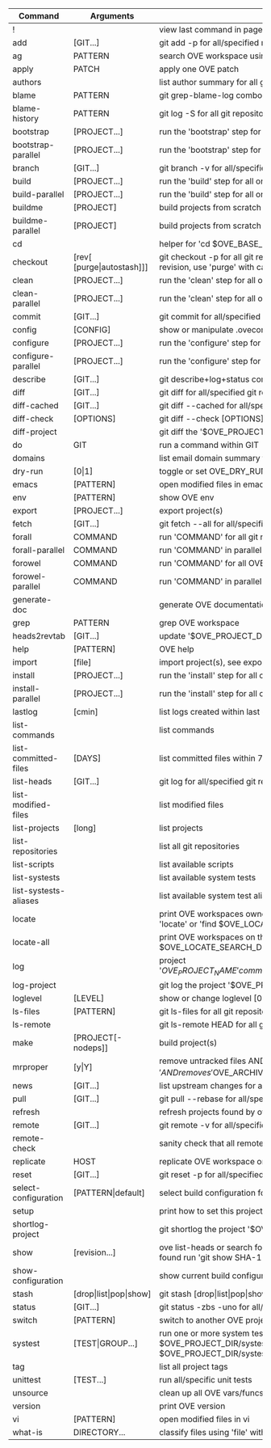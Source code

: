 | Command                 | Arguments                   | Description                                                                                                       |
|-|-|-|
| !                       |                             | view last command in pager (=$OVE_PAGER)                                                                          |
| add                     | [GIT...]                    | git add -p for all/specified repositories                                                                         |
| ag                      | PATTERN                     | search OVE workspace using The Silver Searcher                                                                    |
| apply                   | PATCH                       | apply one OVE patch                                                                                               |
| authors                 |                             | list author summary for all git repositories                                                                      |
| blame                   | PATTERN                     | git grep-blame-log combo                                                                                          |
| blame-history           | PATTERN                     | git log -S for all git repositories                                                                               |
| bootstrap               | [PROJECT...]                | run the 'bootstrap' step for all or individual projects                                                           |
| bootstrap-parallel      | [PROJECT...]                | run the 'bootstrap' step for all or individual projects (in parallel)                                             |
| branch                  | [GIT...]                    | git branch -v for all/specified git repositories                                                                  |
| build                   | [PROJECT...]                | run the 'build' step for all or individual projects                                                               |
| build-parallel          | [PROJECT...]                | run the 'build' step for all or individual projects (in parallel)                                                 |
| buildme                 | [PROJECT]                   | build projects from scratch (=bootstrap, configure, build, install)                                               |
| buildme-parallel        | [PROJECT]                   | build projects from scratch (=bootstrap, configure, build, install)                                               |
| cd                      |                             | helper for 'cd $OVE_BASE_DIR'                                                                                     |
| checkout                | [rev[ [purge\|autostash]]]   | git checkout -p for all git repositories OR checkout a new project revision, use 'purge' with care                |
| clean                   | [PROJECT...]                | run the 'clean' step for all or individual projects                                                               |
| clean-parallel          | [PROJECT...]                | run the 'clean' step for all or individual projects (in parallel)                                                 |
| commit                  | [GIT...]                    | git commit for all/specified git repositories                                                                     |
| config                  | [CONFIG]                    | show or manipulate .oveconfig                                                                                     |
| configure               | [PROJECT...]                | run the 'configure' step for all or individual projects                                                           |
| configure-parallel      | [PROJECT...]                | run the 'configure' step for all or individual projects (in parallel)                                             |
| describe                | [GIT...]                    | git describe+log+status combo for all/specified git repositories                                                  |
| diff                    | [GIT...]                    | git diff for all/specified git repositories                                                                       |
| diff-cached             | [GIT...]                    | git diff --cached for all/specified repositories                                                                  |
| diff-check              | [OPTIONS]                   | git diff --check [OPTIONS]                                                                                        |
| diff-project            | <rev> <rev>                 | git diff the '$OVE_PROJECT_NAME' project                                                                          |
| do                      | GIT                         | run a command within GIT                                                                                          |
| domains                 |                             | list email domain summary for all git repositories                                                                |
| dry-run                 | [0\|1]                       | toggle or set OVE_DRY_RUN                                                                                         |
| emacs                   | [PATTERN]                   | open modified files in emacs                                                                                      |
| env                     | [PATTERN]                   | show OVE env                                                                                                      |
| export                  | [PROJECT...]                | export project(s)                                                                                                 |
| fetch                   | [GIT...]                    | git fetch --all for all/specified repositories, ends with ove status                                              |
| forall                  | COMMAND                     | run 'COMMAND' for all git repositories                                                                            |
| forall-parallel         | COMMAND                     | run 'COMMAND' in parallel for all git repositories                                                                |
| forowel                 | COMMAND                     | run 'COMMAND' for all OVE workspaces on this host                                                                 |
| forowel-parallel        | COMMAND                     | run 'COMMAND' in parallel for all OVE workspaces on this host                                                     |
| generate-doc            |                             | generate OVE documentation (e.g. $OVE_DIR/ove-cmd-list.md)                                                        |
| grep                    | PATTERN                     | grep OVE workspace                                                                                                |
| heads2revtab            | [GIT...]                    | update '$OVE_PROJECT_DIR/revtab' with current SHA-1                                                               |
| help                    | [PATTERN]                   | OVE help                                                                                                          |
| import                  | [file]                      | import project(s), see export                                                                                     |
| install                 | [PROJECT...]                | run the 'install' step for all or individual projects                                                             |
| install-parallel        | [PROJECT...]                | run the 'install' step for all or individual projects (in parallel)                                               |
| lastlog                 | [cmin]                      | list logs created within last 60 min or cmin min                                                                  |
| list-commands           |                             | list commands                                                                                                     |
| list-committed-files    | [DAYS]                      | list committed files within 7 or DAYS day(s) {                                                                    |
| list-heads              | [GIT...]                    | git log for all/specified git repositories                                                                        |
| list-modified-files     |                             | list modified files                                                                                               |
| list-projects           | [long]                      | list projects                                                                                                     |
| list-repositories       |                             | list all git repositories                                                                                         |
| list-scripts            |                             | list available scripts                                                                                            |
| list-systests           |                             | list available system tests                                                                                       |
| list-systests-aliases   |                             | list available system test aliases                                                                                |
| locate                  |                             | print OVE workspaces owned by '$USER' on this host using either 'locate' or 'find $OVE_LOCATE_SEARCH_DIR'         |
| locate-all              |                             | print OVE workspaces on this host using either 'locate' or 'find $OVE_LOCATE_SEARCH_DIR'                          |
| log                     |                             | project '$OVE_PROJECT_NAME' commit log for branch '$OVE_PROJECT_CI_BRANCH'                                        |
| log-project             | <rev> <rev>                 | git log the project '$OVE_PROJECT_NAME'                                                                           |
| loglevel                | [LEVEL]                     | show or change loglevel [0-4]                                                                                     |
| ls-files                | [PATTERN]                   | git ls-files for all git repositories                                                                             |
| ls-remote               |                             | git ls-remote <URL> HEAD for all git repositories                                                                 |
| make                    | [PROJECT[-nodeps]]          | build project(s)                                                                                                  |
| mrproper                | [y\|Y]                       | remove untracked files AND removes '$OVE_STAGE_DIR/*' AND removes '$OVE_ARCHIVE_DIR/*'                            |
| news                    | [GIT...]                    | list upstream changes for all/specified repositories                                                              |
| pull                    | [GIT...]                    | git pull --rebase for all/specified repositories                                                                  |
| refresh                 |                             | refresh projects found by ove-locate                                                                              |
| remote                  | [GIT...]                    | git remote -v for all/specified git repositories                                                                  |
| remote-check            |                             | sanity check that all remotes are online                                                                          |
| replicate               | HOST                        | replicate OVE workspace on HOST                                                                                   |
| reset                   | [GIT...]                    | git reset -p for all/specified repositories                                                                       |
| select-configuration    | [PATTERN\|default]           | select build configuration for each project                                                                       |
| setup                   |                             | print how to set this project up                                                                                  |
| shortlog-project        | <rev> <rev>                 | git shortlog the project '$OVE_PROJECT_NAME'                                                                      |
| show                    | [revision...]               | ove list-heads or search for 'revision' within all git repositories. If found run 'git show SHA-1\|TAG'            |
| show-configuration      |                             | show current build configuration for each project                                                                 |
| stash                   | [drop\|list\|pop\|show]        | git stash [drop\|list\|pop\|show] for all git repositories                                                           |
| status                  | [GIT...]                    | git status -zbs -uno for all/specified repositories                                                               |
| switch                  | [PATTERN]                   | switch to another OVE project                                                                                     |
| systest                 | [TEST\|GROUP...]             | run one or more system tests/groups described in $OVE_PROJECT_DIR/systests-groups and $OVE_PROJECT_DIR/systests   |
| tag                     |                             | list all project tags                                                                                             |
| unittest                | [TEST...]                   | run all/specific unit tests                                                                                       |
| unsource                |                             | clean up all OVE vars/funcs from this shell                                                                       |
| version                 |                             | print OVE version                                                                                                 |
| vi                      | [PATTERN]                   | open modified files in vi                                                                                         |
| what-is                 | DIRECTORY...                | classify files using 'file' within a directory                                                                    |
